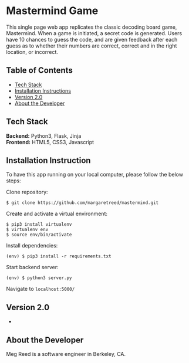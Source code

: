 # Mastermind Game

This single page web app replicates the classic decoding board game, Mastermind. When a game is initiated, a secret code is generated. Users have 10 chances to guess the code, and are given feedback after each guess as to whether their numbers are correct, correct and in the right location, or incorrect.

## Table of Contents
 - [Tech Stack](#techstack)
 - [Installation Instructions](#installation)
 - [Version 2.0](#version2)
 - [About the Developer](#about)

## Tech Stack <a name="techstack"></a>
**Backend:** Python3, Flask, Jinja<br>
**Frontend:** HTML5, CSS3, Javascript<br>

## Installation Instruction <a name="installation"></a>

To have this app running on your local computer, please follow the below steps:

Clone repository:

```
$ git clone https://github.com/margaretreed/mastermind.git
```

Create and activate a virtual environment:

```
$ pip3 install virtualenv
$ virtualenv env
$ source env/bin/activate
```

Install dependencies:

```
(env) $ pip3 install -r requirements.txt
```

Start backend server:

```
(env) $ python3 server.py
```

Navigate to `localhost:5000/` 


## Version 2.0 <a name="version2"></a>
- 

## About the Developer <a name="about"></a>
Meg Reed is a software engineer in Berkeley, CA.
